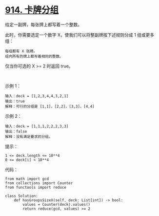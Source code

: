 # [914. 卡牌分组](https://leetcode.cn/problems/x-of-a-kind-in-a-deck-of-cards/)

给定一副牌，每张牌上都写着一个整数。

此时，你需要选定一个数字 X，使我们可以将整副牌按下述规则分成 1 组或更多组：
```
每组都有 X 张牌。
组内所有的牌上都写着相同的整数。
```
仅当你可选的 X >= 2 时返回 true。

 

示例 1：
```
输入：deck = [1,2,3,4,4,3,2,1]
输出：true
解释：可行的分组是 [1,1]，[2,2]，[3,3]，[4,4]
```
示例 2：
```
输入：deck = [1,1,1,2,2,2,3,3]
输出：false
解释：没有满足要求的分组。
```
提示：
```
1 <= deck.length <= 10**4
0 <= deck[i] < 10**4
```

代码：
```python3
from math import gcd
from collections import Counter
from functools import reduce

class Solution:
    def hasGroupsSizeX(self, deck: List[int]) -> bool:
        values = Counter(deck).values()
        return reduce(gcd, values) >= 2
```
